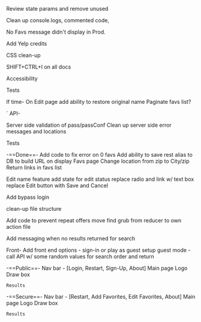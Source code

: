 

Review state params and remove unused

Clean up console.logs, commented code, 

No Favs message didn't display in Prod.

Add Yelp credits

CSS clean-up 

SHIFT+CTRL+I on all docs

Accessibility

Tests


If time-
On Edit page add ability to restore original name
Paginate favs list?



`
API-

Server side validation of pass/passConf
Clean up server side error messages and locations


Tests




-==Done==-
Add code to fix error on 0 favs
Add ability to save rest alias to DB to build URL on display Favs page
Change location from zip to City/zip
Return links in favs list

Edit name feature
    add state for edit status
    replace radio and link w/ text box
    replace Edit button with Save and Cancel

Add bypass login

clean-up file structure

Add code to prevent repeat offers
    move find grub from reducer to own action file

Add messaging when no results returned for search



Front-
Add front end options - sign-in or play as guest
    setup guest mode - call API w/ some random values for search order and return





    

-==Public==-
Nav bar - [Login, Restart, Sign-Up, About]
Main page
    Logo
    Draw box

    Results


-==Secure==-
Nav bar - [Restart, Add Favorites, Edit Favorites, About]
Main page
    Logo
    Draw box

    Results




